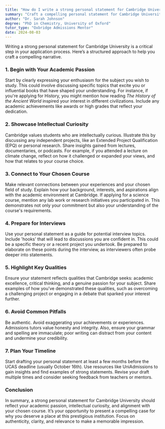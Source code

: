 ```yaml
---
title: "How do I write a strong personal statement for Cambridge University?"
summary: "Craft a compelling personal statement for Cambridge University by expressing passion, curiosity, and aligning experiences with your chosen course."
author: "Dr. Sarah Johnson"
degree: "PhD in Chemistry, University of Oxford"
tutor_type: "Oxbridge Admissions Mentor"
date: 2024-08-03
---
```


Writing a strong personal statement for Cambridge University is a critical step in your application process. Here’s a structured approach to help you craft a compelling narrative.

### 1. **Begin with Your Academic Passion**

Start by clearly expressing your enthusiasm for the subject you wish to study. This could involve discussing specific topics that excite you or influential books that have shaped your understanding. For instance, if you're applying for History, you might mention how reading *The History of the Ancient World* inspired your interest in different civilizations. Include any academic achievements like awards or high grades that reflect your dedication.

### 2. **Showcase Intellectual Curiosity**

Cambridge values students who are intellectually curious. Illustrate this by discussing any independent projects, like an Extended Project Qualification (EPQ) or personal research. Share insights gained from lectures, documentaries, or podcasts. For example, if you attended a lecture on climate change, reflect on how it challenged or expanded your views, and how that relates to your course choice.

### 3. **Connect to Your Chosen Course**

Make relevant connections between your experiences and your chosen field of study. Explain how your background, interests, and aspirations align with the academic environment at Cambridge. If applying for a science course, mention any lab work or research initiatives you participated in. This demonstrates not only your commitment but also your understanding of the course's requirements.

### 4. **Prepare for Interviews**

Use your personal statement as a guide for potential interview topics. Include 'hooks' that will lead to discussions you are confident in. This could be a specific theory or a recent project you undertook. Be prepared to elaborate on these points during the interview, as interviewers often probe deeper into statements.

### 5. **Highlight Key Qualities**

Ensure your statement reflects qualities that Cambridge seeks: academic excellence, critical thinking, and a genuine passion for your subject. Share examples of how you’ve demonstrated these qualities, such as overcoming a challenging project or engaging in a debate that sparked your interest further.

### 6. **Avoid Common Pitfalls**

Be authentic. Avoid exaggerating your achievements or experiences. Admissions tutors value honesty and integrity. Also, ensure your grammar and spelling are immaculate; poor writing can distract from your content and undermine your credibility.

### 7. **Plan Your Timeline**

Start drafting your personal statement at least a few months before the UCAS deadline (usually October 16th). Use resources like UniAdmissions to gain insights and find examples of strong statements. Revise your draft multiple times and consider seeking feedback from teachers or mentors.

### Conclusion

In summary, a strong personal statement for Cambridge University should reflect your academic passion, intellectual curiosity, and alignment with your chosen course. It’s your opportunity to present a compelling case for why you deserve a place at this prestigious institution. Focus on authenticity, clarity, and relevance to make a memorable impression.
    
